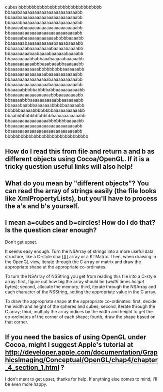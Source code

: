    
<key>cubes</key>
		<array>
			<string>bbbbbbbbbbbbbbbbbbbbbbbbbbbbbbbb</string>
			<string>bbaaabaaaaaaaaaaaaaaaaaaaaaaaabb</string>
			<string>bbaaabaaaaaaaaaaaaaaaaaaaaaaaabb</string>
			<string>bbaaaabaaaaaaaaaaaaaaaaaaaaaaabb</string>
			<string>bbaaaaabaaaaaaaaaaaaaaaaaaaaaabb</string>
			<string>bbaaaaaaaaaaaaaaaaaaaaaaaaaaaabb</string>
			<string>bbaaaaabaaaaaaaaaaaaabbbbbaaaabb</string>
			<string>bbaaaaaabaaaaaaaaaaabaaaabaaaabb</string>
			<string>bbaaaaaaabaaaaaaaaabaaaaabaaaabb</string>
			<string>bbaaaaaaaabaabaaaabaaaaaabaaaabb</string>
			<string>bbaaaaaaaabbabbaaabaaaaabaaaaabb</string>
			<string>bbaaaaaaaaaabbbaaabaaabbaaaaaabb</string>
			<string>bbaaaaaaaaaaaabbbbbbbbbaaaaaaabb</string>
			<string>bbaaaaaaaaaaaaaaabaaaaaaaaaaaabb</string>
			<string>bbaaaaaaaaaaaaaaaabaaaaaaaaaaabb</string>
			<string>bbaaaaaaaaaaaaaaaabaaaaaaaaaaabb</string>
			<string>bbaaaaabbbbbabbbbabbaaaaaaaaaabb</string>
			<string>bbaaaaaaaaaaaaaaaaabbbaaaaaaaabb</string>
			<string>bbaaaaabbbaaaaaaaaaaabbaaaaaaabb</string>
			<string>bbaaaabaabbbaaaaaaabbbbbaaaaaabb</string>
			<string>bbbbbbaaaaabbbbbbbbaaaaaaaaaaabb</string>
			<string>bbaabbbbbbbbbbbbbbbaaaaaaaaaaabb</string>
			<string>bbaaaaaaaaaaaaaaaabbbbbbbaaaaabb</string>
			<string>bbaaaaaaaaaaaaaaaaaaaaaaaaaaaabb</string>
			<string>bbaaaaaaaaaaaaaaaaaaaaaaaaaaaabb</string>
			<string>bbbbbbbbbbbbbbbbbbbbbbbbbbbbbbbb</string>
		</array>

How do I read this from file and return a and b as different objects using Cocoa/OpenGL.
If it is a tricky question useful links will also help!
----
What do you mean by "different objects"? You can read the array of strings easily (the file looks like XmlPropertyLists), but you'll have to process the a's and b's yourself.
----
I mean a=cubes and b=circles!
How do I do that?
Is the question clear enough?
----
Don't get upset.

It seems easy enough. Turn the NSArray of strings into a more useful data structure, like a C-style char[][] array or a KTMatrix. Then, when drawing in the OpenGL view, iterate through the C array or matrix and draw the appropriate shape at the appropriate co-ordinates.

To turn the NSArray of NSString you get from reading this file into a C-style array: first, figure out how big the array should be (*width* times *height* bytes); second, allocate the memory; third, iterate through the NSArray and each character of the NSString, setting the appropriate value in the C array.

To draw the appropriate shape at the appropriate co-ordinates: first, decide the width and height of the spheres and cubes; second, iterate through the C array; third, multiply the array indices by the width and height to get the co-ordinates of the corner of each shape; fourth, draw the shape based on that corner.

If you need the basics of using OpenGL under Cocoa, might I suggest Apple's tutorial at http://developer.apple.com/documentation/GraphicsImaging/Conceptual/OpenGL/chap4/chapter_4_section_1.html ?
----
I don't ment to get upset, thanks for help. If anything else comes to mind, i'll be even more happy.
